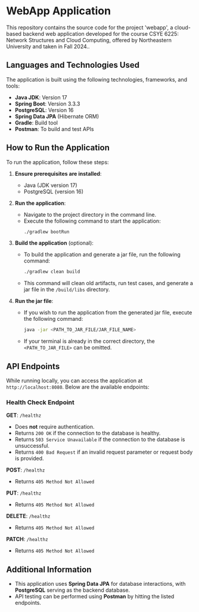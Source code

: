 # WebApp Application

This repository contains the source code for the project 'webapp', a cloud-based backend web application developed for the course CSYE 6225: Network Structures and Cloud Computing, offered by Northeastern University and taken in Fall 2024..

## Languages and Technologies Used

The application is built using the following technologies, frameworks, and tools:
- **Java JDK**: Version 17
- **Spring Boot**: Version 3.3.3
- **PostgreSQL**: Version 16
- **Spring Data JPA** (Hibernate ORM)
- **Gradle**: Build tool
- **Postman**: To build and test APIs

## How to Run the Application

To run the application, follow these steps:

1. **Ensure prerequisites are installed**:
    - Java (JDK version 17)
    - PostgreSQL (version 16)

2. **Run the application**:
    - Navigate to the project directory in the command line.
    - Execute the following command to start the application:
      ```bash
      ./gradlew bootRun
      ```

3. **Build the application** (optional):
    - To build the application and generate a jar file, run the following command:
      ```bash
      ./gradlew clean build
      ```
    - This command will clean old artifacts, run test cases, and generate a jar file in the `/build/libs` directory.

4. **Run the jar file**:
    - If you wish to run the application from the generated jar file, execute the following command:
      ```bash
      java -jar <PATH_TO_JAR_FILE/JAR_FILE_NAME>
      ```
    - If your terminal is already in the correct directory, the `<PATH_TO_JAR_FILE>` can be omitted.

## API Endpoints

While running locally, you can access the application at `http://localhost:8080`. Below are the available endpoints:

### Health Check Endpoint

**GET**: `/healthz`
- Does **not** require authentication.
- Returns `200 OK` if the connection to the database is healthy.
- Returns `503 Service Unavailable` if the connection to the database is unsuccessful.
- Returns `400 Bad Request` if an invalid request parameter or request body is provided.

**POST**: `/healthz`
- Returns `405 Method Not Allowed`

**PUT**: `/healthz`
- Returns `405 Method Not Allowed`

**DELETE**: `/healthz`
- Returns `405 Method Not Allowed`

**PATCH**: `/healthz`
- Returns `405 Method Not Allowed`

## Additional Information

- This application uses **Spring Data JPA** for database interactions, with **PostgreSQL** serving as the backend database.
- API testing can be performed using **Postman** by hitting the listed endpoints.
